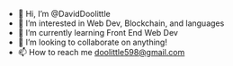 - 👋 Hi, I’m @DavidDoolittle
- 👀 I’m interested in Web Dev, Blockchain, and languages
- 🌱 I’m currently learning Front End Web Dev
- 💞️ I’m looking to collaborate on anything!
- 📫 How to reach me doolittle598@gmail.com

<!---
DavidDoolittle/DavidDoolittle is a ✨ special ✨ repository because its `README.md` (this file) appears on your GitHub profile.
You can click the Preview link to take a look at your changes.
--->
